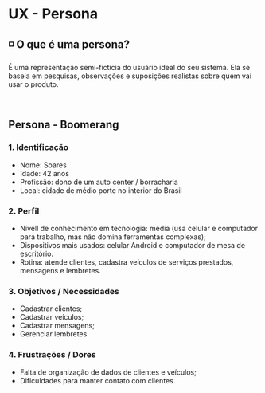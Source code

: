 # UX - Persona

## ◽ O que é uma persona?

É uma representação semi-fictícia do usuário ideal do seu sistema. Ela se baseia em pesquisas, observações e suposições realistas sobre quem vai usar o produto.

<br>

## Persona - Boomerang

### 1. Identificação

- Nome: Soares
- Idade: 42 anos
- Profissão: dono de um auto center / borracharia
- Local: cidade de médio porte no interior do Brasil

### 2. Perfil 

- Nívell de conhecimento em tecnologia: média (usa celular e computador para trabalho, mas não domina ferramentas complexas);
- Dispositivos mais usados: celular Android e computador de mesa de escritório.
- Rotina: atende clientes, cadastra veículos de serviços prestados, mensagens e lembretes.

### 3. Objetivos / Necessidades

- Cadastrar clientes;
- Cadastrar veículos;
- Cadastrar mensagens;
- Gerenciar lembretes.

### 4. Frustrações / Dores

- Falta de organização de dados de clientes e veículos;
- Dificuldades para manter contato com clientes.